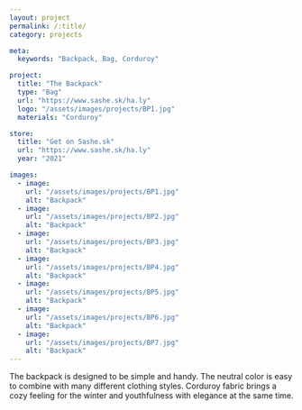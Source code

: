 ```yaml
---
layout: project
permalink: /:title/
category: projects

meta:
  keywords: "Backpack, Bag, Corduroy"

project:
  title: "The Backpack"
  type: "Bag"
  url: "https://www.sashe.sk/ha.ly"
  logo: "/assets/images/projects/BP1.jpg"
  materials: "Corduroy"

store:
  title: "Get on Sashe.sk"
  url: "https://www.sashe.sk/ha.ly"
  year: "2021"

images:
  - image:
    url: "/assets/images/projects/BP1.jpg"
    alt: "Backpack"
  - image:
    url: "/assets/images/projects/BP2.jpg"
    alt: "Backpack"
  - image:
    url: "/assets/images/projects/BP3.jpg"
    alt: "Backpack"
  - image:
    url: "/assets/images/projects/BP4.jpg"
    alt: "Backpack"
  - image:
    url: "/assets/images/projects/BP5.jpg"
    alt: "Backpack"
  - image:
    url: "/assets/images/projects/BP6.jpg"
    alt: "Backpack"
  - image:
    url: "/assets/images/projects/BP7.jpg"
    alt: "Backpack"
---
```

<p>
  The backpack is designed to be simple and handy. The neutral color is easy to combine with many different clothing styles. Corduroy fabric brings a cozy feeling for the winter and youthfulness with elegance at the same time.
</p>
